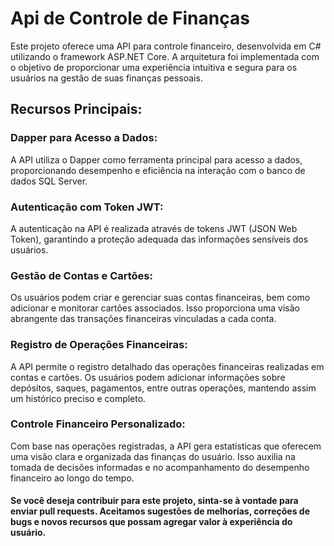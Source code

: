 # Api de Controle de Finanças
Este projeto oferece uma API para controle financeiro, desenvolvida em C# utilizando o framework ASP.NET Core. A arquitetura foi implementada com o objetivo de proporcionar uma experiência intuitiva e segura para os usuários na gestão de suas finanças pessoais.

## Recursos Principais:
### Dapper para Acesso a Dados:
A API utiliza o Dapper como ferramenta principal para acesso a dados, proporcionando desempenho e eficiência na interação com o banco de dados SQL Server.

### Autenticação com Token JWT:
A autenticação na API é realizada através de tokens JWT (JSON Web Token), garantindo a proteção adequada das informações sensíveis dos usuários.

### Gestão de Contas e Cartões:
Os usuários podem criar e gerenciar suas contas financeiras, bem como adicionar e monitorar cartões associados. Isso proporciona uma visão abrangente das transações financeiras vinculadas a cada conta.

### Registro de Operações Financeiras:
A API permite o registro detalhado das operações financeiras realizadas em contas e cartões. Os usuários podem adicionar informações sobre depósitos, saques, pagamentos, entre outras operações, mantendo assim um histórico preciso e completo.

### Controle Financeiro Personalizado:
Com base nas operações registradas, a API gera estatísticas que oferecem uma visão clara e organizada das finanças do usuário. Isso auxilia na tomada de decisões informadas e no acompanhamento do desempenho financeiro ao longo do tempo.

#### Se você deseja contribuir para este projeto, sinta-se à vontade para enviar pull requests. Aceitamos sugestões de melhorias, correções de bugs e novos recursos que possam agregar valor à experiência do usuário.
